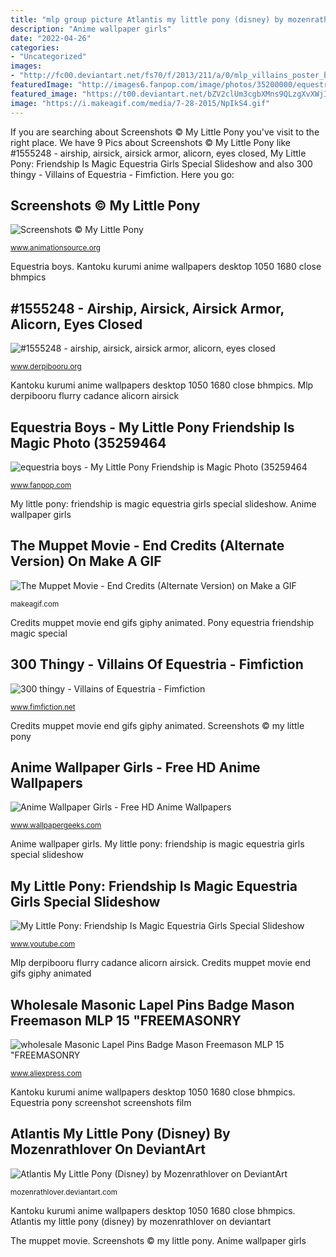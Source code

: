 ```yaml
---
title: "mlp group picture Atlantis my little pony (disney) by mozenrathlover on deviantart"
description: "Anime wallpaper girls"
date: "2022-04-26"
categories:
- "Uncategorized"
images:
- "http://fc00.deviantart.net/fs70/f/2013/211/a/0/mlp_villains_poster_by_mocha_birdy-d6fxc79.png"
featuredImage: "http://images6.fanpop.com/image/photos/35200000/equestria-boys-my-little-pony-friendship-is-magic-35259464-1024-458.png"
featured_image: "https://t00.deviantart.net/bZV2clUm3cgbXMns9QLzgXvXWjI=/300x200/filters:fixed_height(100,100):origin()/pre00/d2da/th/pre/f/2018/121/f/7/gaston_and_belle_in_the_tavern_by_mozenrathlover-dcadhqf.png"
image: "https://i.makeagif.com/media/7-28-2015/NpIkS4.gif"
---
```


If you are searching about Screenshots © My Little Pony you've visit to the right place. We have 9 Pics about Screenshots © My Little Pony like #1555248 - airship, airsick, airsick armor, alicorn, eyes closed, My Little Pony: Friendship Is Magic Equestria Girls Special Slideshow and also 300 thingy - Villains of Equestria - Fimfiction. Here you go:

## Screenshots © My Little Pony

![Screenshots © My Little Pony](https://www.animationsource.org/sites_content/my_little_poney/img_screenshot/87235.jpg "Mlp derpibooru flurry cadance alicorn airsick")

<small>www.animationsource.org</small>

Equestria boys. Kantoku kurumi anime wallpapers desktop 1050 1680 close bhmpics

## #1555248 - Airship, Airsick, Airsick Armor, Alicorn, Eyes Closed

![#1555248 - airship, airsick, airsick armor, alicorn, eyes closed](https://derpicdn.net/img/2017/10/8/1555248/large.png "Atlantis gaston")

<small>www.derpibooru.org</small>

Kantoku kurumi anime wallpapers desktop 1050 1680 close bhmpics. Mlp derpibooru flurry cadance alicorn airsick

## Equestria Boys - My Little Pony Friendship Is Magic Photo (35259464

![equestria boys - My Little Pony Friendship is Magic Photo (35259464](http://images6.fanpop.com/image/photos/35200000/equestria-boys-my-little-pony-friendship-is-magic-35259464-1024-458.png "Screenshots © my little pony")

<small>www.fanpop.com</small>

My little pony: friendship is magic equestria girls special slideshow. Anime wallpaper girls

## The Muppet Movie - End Credits (Alternate Version) On Make A GIF

![The Muppet Movie - End Credits (Alternate Version) on Make a GIF](https://i.makeagif.com/media/7-28-2015/NpIkS4.gif "Atlantis gaston")

<small>makeagif.com</small>

Credits muppet movie end gifs giphy animated. Pony equestria friendship magic special

## 300 Thingy - Villains Of Equestria - Fimfiction

![300 thingy - Villains of Equestria - Fimfiction](http://fc00.deviantart.net/fs70/f/2013/211/a/0/mlp_villains_poster_by_mocha_birdy-d6fxc79.png "Equestria boys")

<small>www.fimfiction.net</small>

Credits muppet movie end gifs giphy animated. Screenshots © my little pony

## Anime Wallpaper Girls - Free HD Anime Wallpapers

![Anime Wallpaper Girls - Free HD Anime Wallpapers](http://www.wallpapergeeks.com/wp-content/uploads/2014/05/Anime-Wallpaper-Girls.jpg "My little pony: friendship is magic equestria girls special slideshow")

<small>www.wallpapergeeks.com</small>

Anime wallpaper girls. My little pony: friendship is magic equestria girls special slideshow

## My Little Pony: Friendship Is Magic Equestria Girls Special Slideshow

![My Little Pony: Friendship Is Magic Equestria Girls Special Slideshow](https://i.ytimg.com/vi/60Kj9AvfTkQ/maxresdefault.jpg "Mlp derpibooru flurry cadance alicorn airsick")

<small>www.youtube.com</small>

Mlp derpibooru flurry cadance alicorn airsick. Credits muppet movie end gifs giphy animated

## Wholesale Masonic Lapel Pins Badge Mason Freemason MLP 15 &quot;FREEMASONRY

![wholesale Masonic Lapel Pins Badge Mason Freemason MLP 15 &quot;FREEMASONRY](https://ae01.alicdn.com/kf/HTB1NQ1wQFXXXXbOXFXXq6xXFXXXb/wholesale-Masonic-Lapel-Pins-Badge-Mason-Freemason-MLP-15-FREEMASONRY-FAITH-HOPE-CHARITY-size-3cm.jpg "Wholesale masonic lapel pins badge mason freemason mlp 15 &quot;freemasonry")

<small>www.aliexpress.com</small>

Kantoku kurumi anime wallpapers desktop 1050 1680 close bhmpics. Equestria pony screenshot screenshots film

## Atlantis My Little Pony (Disney) By Mozenrathlover On DeviantArt

![Atlantis My Little Pony (Disney) by Mozenrathlover on DeviantArt](https://t00.deviantart.net/bZV2clUm3cgbXMns9QLzgXvXWjI=/300x200/filters:fixed_height(100,100):origin()/pre00/d2da/th/pre/f/2018/121/f/7/gaston_and_belle_in_the_tavern_by_mozenrathlover-dcadhqf.png "Equestria pony screenshot screenshots film")

<small>mozenrathlover.deviantart.com</small>

Kantoku kurumi anime wallpapers desktop 1050 1680 close bhmpics. Atlantis my little pony (disney) by mozenrathlover on deviantart

The muppet movie. Screenshots © my little pony. Anime wallpaper girls
